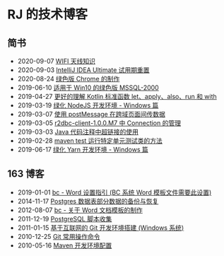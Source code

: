 # RJ 的技术博客

## 简书

- 2020-09-07 [WIFI 天线知识](<jianshu-blog/2020-09-07-WIFI天线知识.md>)
- 2020-09-03 [IntelliJ IDEA Ultimate 试用期重置](<jianshu-blog/2020-09-03-IntelliJ IDEA Ultimate 试用期重置.md>)
- 2020-08-24 [绿色版 Chrome 的制作](<jianshu-blog/2020-08-24-绿色版Chrome的制作.md>)
- 2019-06-10 [适用于 Win10 的绿色版 MSSQL-2000](<jianshu-blog/2019-06-10-适用于 Win10 的绿色版 MSSQL-2000.md>)
- 2019-04-27 [更好的理解 Kotlin 标准函数 let、apply、also、run 和 with](<jianshu-blog/2019-04-27-更好的理解 Kotlin 标准函数 let、apply、also、run 和 with.md>)
- 2019-03-19 [绿化 NodeJS 开发环境 - Windows 篇](<jianshu-blog/2019-03-19-绿化 NodeJS 开发环境 - Windows 篇.md>)
- 2019-03-07 [使用 postMessage 在跨域页面间传数据](<jianshu-blog/2019-03-07-使用 postMessage 在跨域页面间传数据.md>)
- 2019-03-05 [r2dbc-client-1.0.0.M7 中 Connection 的管理](<jianshu-blog/2019-03-05-r2dbc-client-1.0.0.M7 中 Connection 的管理.md>)
- 2019-03-03 [Java 代码注释中超链接的使用](<jianshu-blog/2019-03-03-Java 代码注释中超链接的使用.md>)
- 2019-02-28 [maven test 运行特定单元测试类的方法](<jianshu-blog/2019-02-28-maven test 运行特定单元测试类的方法.md>)
- 2019-06-17 [绿化 Yarn 开发环境 - Windows 篇](<jianshu-blog/2019-06-17-绿化 Yarn 开发环境 - Windows 篇.md>)

## 163 博客

- 2019-01-01 [bc - Word 设置指引 (BC 系统 Word 模板文件需要此设置)](<bc-Word设置指引(BC系统Word模板文件需要此设置).md>)
- 2014-11-17 [Postgres 数据表部分数据的备份与恢复](<Postgres数据表部分数据的备份与恢复.md>)
- 2012-08-07 [bc - 关于 Word 文档模板的制作](<bc-关于Word文档模板的制作.md>)
- 2011-12-19 [PostgreSQL 脚本收集](<PostgreSQL脚本收集.md>)
- 2011-01-15 [基于互联网的 Git 开发环境搭建 (Windows 系统)](<基于互联网的Git开发环境搭建(Windows系统).md>)
- 2010-12-25 [Git 常用操作命令](<Git常用操作命令.md>)
- 2010-05-16 [Maven 开发环境配置](<163-blog/Maven开发环境配置.md>)